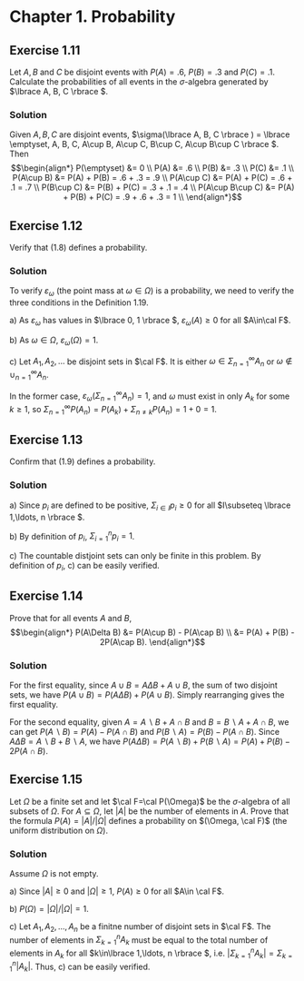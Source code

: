 # Chapter 1. Probability

## Exercise 1.11
Let $A, B$ and $C$ be disjoint events with $P(A)=.6$, $P(B)=.3$ and $P(C)=.1$. Calculate the probabilities of all events in the $\sigma$-algebra generated by $\lbrace A, B, C \rbrace $.

### Solution

Given $A, B, C$ are disjoint events, $\sigma(\lbrace A, B, C \rbrace ) = \lbrace \emptyset, A, B, C, A\cup B, A\cup C, B\cup C, A\cup B\cup C \rbrace $. Then
$$\begin{align*}
  P(\emptyset) &= 0 \\
  P(A) &= .6 \\
  P(B) &= .3 \\
  P(C) &= .1 \\
  P(A\cup B) &= P(A) + P(B) = .6 + .3 = .9 \\
  P(A\cup C) &= P(A) + P(C) = .6 + .1 = .7  \\
  P(B\cup C) &= P(B) + P(C) = .3 + .1 = .4  \\
  P(A\cup B\cup C) &= P(A) + P(B) + P(C) = .9 + .6 + .3 = 1 \\
\end{align*}$$


## Exercise 1.12
Verify that (1.8) defines a probability.

### Solution

To verify $\varepsilon_\omega$ (the point mass at $\omega\in\Omega$) is a probability, we need to verify the three conditions in the Definition 1.19.

a) As $\varepsilon_\omega$ has values in $\lbrace 0, 1 \rbrace $, $\varepsilon_\omega(A)\geq 0$ for all $A\in\cal F$.

b) As $\omega\in\Omega$, $\varepsilon_\omega(\Omega) = 1$.

c) Let $A_1, A_2, \ldots$ be disjoint sets in $\cal F$. It is either $\omega\in\Sigma_{n=1}^\infty A_n$ or $\omega\notin\cup_{n=1}^\infty A_n$.

In the former case, $\varepsilon_\omega(\Sigma_{n=1}^\infty A_n) = 1$, and $\omega$ must exist in only $A_k$ for some $k\geq 1$, so $\Sigma_{n=1}^\infty P(A_n) = P(A_k) + \Sigma_{n\neq k} P(A_n) = 1 + 0 = 1$.


## Exercise 1.13
Confirm that (1.9) defines a probability.

### Solution

a) Since $p_i$ are defined to be positive, $\Sigma_{i\in I}p_i\geq 0$ for all $I\subseteq \lbrace 1,\ldots, n \rbrace $.

b) By definition of $p_i$, $\Sigma_{i=1}^n p_i=1$.

c) The countable distjoint sets can only be finite in this problem. By definition of $p_i$, c) can be easily verified.


## Exercise 1.14
Prove that  for all events $A$ and $B$,
$$\begin{align*}
P(A\Delta B) &= P(A\cup B) - P(A\cap B) \\
  &= P(A) + P(B) - 2P(A\cap B).
\end{align*}$$

### Solution

For the first equality, since $A\cup B = A\Delta B + A\cup B$, the sum of two disjoint sets, we have $P(A\cup B) = P(A\Delta B) + P(A\cup B)$. Simply rearranging gives the first equality.

For the second equality, given $A = A\backslash B + A\cap B$ and $B = B\backslash A + A\cap B$, we can get $P(A\backslash B) = P(A) - P(A\cap B)$ and $P(B\backslash A) = P(B) - P(A\cap B)$. Since $A\Delta B = A\backslash B + B\backslash A$, we have $P(A\Delta B) = P(A\backslash B) + P(B\backslash A) = P(A) + P(B) - 2P(A\cap B)$.


## Exercise 1.15
Let $\Omega$ be a finite set and let $\cal F=\cal P(\Omega)$ be the $\sigma$-algebra of all subsets of $\Omega$. For $A\subseteq \Omega$, let $|A|$ be the number of elements in $A$. Prove that the formula $P(A)=|A|/|\Omega|$ defines a probability on $(\Omega, \cal F)$ (the uniform distribution on $\Omega$).

### Solution

Assume $\Omega$ is not empty.

a) Since $|A|\geq 0$ and $|\Omega|\geq 1$, $P(A)\geq 0$ for all $A\in \cal F$.

b) $P(\Omega) = |\Omega| / |\Omega| = 1$.

c) Let $A_1, A_2, \ldots, A_n$ be a finitne number of disjoint sets in $\cal F$. The number of elements in $\Sigma_{k=1}^n A_k$ must be equal to the total number of elements in $A_k$ for all $k\in\lbrace 1,\ldots, n \rbrace $, i.e. $|\Sigma_{k=1}^n A_k| = \Sigma_{k=1}^n|A_k|$. Thus, c) can be easily verified.
